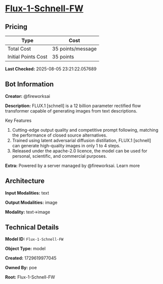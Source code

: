 # [Flux-1-Schnell-FW](https://poe.com/Flux-1-Schnell-FW)

## Pricing

| Type | Cost |
|------|------|
| Total Cost | 35 points/message |
| Initial Points Cost | 35 points |

**Last Checked:** 2025-08-05 23:21:22.057689


## Bot Information

**Creator:** @fireworksai

**Description:** FLUX.1 [schnell] is a 12 billion parameter rectified flow transformer capable of generating images from text descriptions.

Key Features
1. Cutting-edge output quality and competitive prompt following, matching the performance of closed source alternatives.
2. Trained using latent adversarial diffusion distillation, FLUX.1 [schnell] can generate high-quality images in only 1 to 4 steps.
3. Released under the apache-2.0 licence, the model can be used for personal, scientific, and commercial purposes.

**Extra:** Powered by a server managed by @fireworksai. Learn more


## Architecture

**Input Modalities:** text

**Output Modalities:** image

**Modality:** text->image


## Technical Details

**Model ID:** `Flux-1-Schnell-FW`

**Object Type:** model

**Created:** 1729619977045

**Owned By:** poe

**Root:** Flux-1-Schnell-FW
